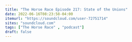 ```yaml
---
title: "The Horse Race Episode 217: State of the Unions"
date: 2022-06-16T08:23:58-04:00
itemurl: "https://soundcloud.com/user-72751714"
sites: "soundcloud.com"
tags: ["The Horse Race" , "podcast"]
draft: false
---
```


